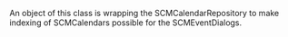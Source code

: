 An object of this class is wrapping the SCMCalendarRepository to make indexing of SCMCalendars possible for the SCMEventDialogs.